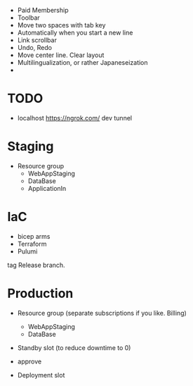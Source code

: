 - Paid Membership
- Toolbar
- Move two spaces with tab key
- Automatically when you start a new line
- Link scrollbar
- Undo, Redo
- Move center line. Clear layout
- Multilingualization, or rather Japaneseization
- 
# TODO
- localhost
https://ngrok.com/
dev tunnel

# Staging
- Resource group
  - WebAppStaging
  - DataBase
  - ApplicationIn


# IaC
- bicep arms
- Terraform
- Pulumi

tag Release branch.

# Production
- Resource group (separate subscriptions if you like. Billing)
  - WebAppStaging
  - DataBase

- Standby slot (to reduce downtime to 0)
- approve
- Deployment slot